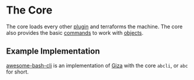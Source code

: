 # The Core

The core loads every other [plugin](plugins.md) and terraforms the machine. The core also provides the basic [commands](../commands.md) to work with [objects](objects.md).

## Example Implementation

[awesome-bash-cli](https://github.com/kamangir/awesome-bash-cli) is an implementation of [Giza](../README.md) with the core `abcli`, or `abc` for short.